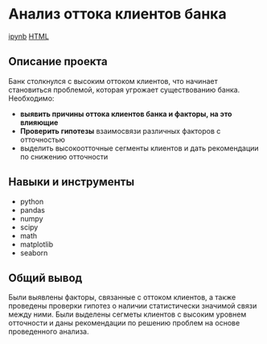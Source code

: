 # Анализ оттока клиентов банка
[ipynb](https://github.com/natellaful/Portfolio/blob/main/Отток%20клиентов%20банка/Отток%20клиентов%20банка.ipynb) [HTML](https://github.com/natellaful/Portfolio/blob/main/Отток%20клиентов%20банка/Отток%20клиентов%20банка.html)

## Описание проекта

Банк столкнулся с высоким оттоком клиентов, что начинает становиться проблемой, которая угрожает существованию банка. 
Необходимо:
- **выявить причины оттока клиентов банка и факторы, на это влияющие**
- **Проверить гипотезы** взаимосвязи различных факторов с отточностью
- выделить высокоотточные сегменты клиентов и дать рекомендации по снижению отточности

## Навыки и инструменты
- python
- pandas
- numpy
- scipy
- math
- matplotlib
- seaborn

## Общий вывод
Были выявлены факторы, связанные с оттоком клиентов, а также проведены проверки гипотез о наличии статистически значимой связи между ними. Были выделены сегметы клиентов с высоким уровнем отточности и даны рекомендации по решению проблем на основе проведенного анализа.

